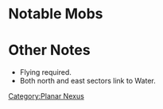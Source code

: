 # Notable Mobs

# Other Notes

-   Flying required.
-   Both north and east sectors link to Water.

[Category:Planar Nexus](Category:Planar_Nexus "wikilink")
